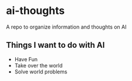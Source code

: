 # ai-thoughts
A repo to organize information and thoughts on AI

## Things I want to do with AI

* Have Fun
* Take over the world
* Solve world problems 
